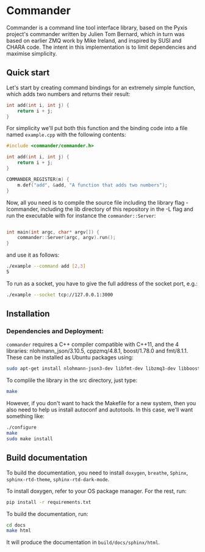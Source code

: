 # Commander

Commander is a command line tool interface library, based on the Pyxis project's
commander written by Julien Tom Bernard, which in turn was based on earlier ZMQ
work by Mike Ireland, and inspired by SUSI and CHARA code. The intent in this implementation
is to limit dependencies and maximise simplicity. 

## Quick start

Let's start by creating command bindings for an extremely simple function, which
adds two numbers and returns their result:

```c++
int add(int i, int j) {
    return i + j;
}
```

For simplicity we'll put both this function and the binding code into
a file named `example.cpp` with the following contents:

```cpp
#include <commander/commander.h>

int add(int i, int j) {
    return i + j;
}

COMMANDER_REGISTER(m) {
    m.def("add", &add, "A function that adds two numbers");
}
```

Now, all you need is to compile the source file including the library flag -lcommander, including
the lib directory of this repository in the -L flag and run the executable with for instance the
`commander::Server`:

```cpp

int main(int argc, char* argv[]) {
    commander::Server(argc, argv).run();
}
```

and use it as follows:

```bash
./example --command add [2,3]
5
```

To run as a socket, you have to give the full address of the socket port, e.g.:

```bash
./example --socket tcp://127.0.0.1:3000
```

## Installation

### Dependencies and Deployment:

`commander` requires a C++ compiler compatible with C++11, and the 4 libraries: nlohmann_json/3.10.5, 
cppzmq/4.8.1, boost/1.78.0 and fmt/8.1.1. These can be installed as Ubuntu packages using:

```bash
sudo apt-get install nlohmann-json3-dev libfmt-dev libzmq3-dev libboost-all-dev
``` 

To complile the library in the src directory, just type:

```bash
make
```

However, if you don't want to hack the Makefile for a new system, then you also need 
to help us install autoconf and autotools. In this case, we'll want something like:

```bash
./configure
make
sudo make install
```

## Build documentation

To build the documentation, you need to install `doxygen`, `breathe`, `Sphinx`, `sphinx-rtd-theme`, `sphinx-rtd-dark-mode`.

To install doxygen, refer to your OS package manager. For the rest, run:

```bash
pip install -r requirements.txt
```

To build the documentation, run:

```bash
cd docs
make html
```

It will produce the documentation in `build/docs/sphinx/html`.
